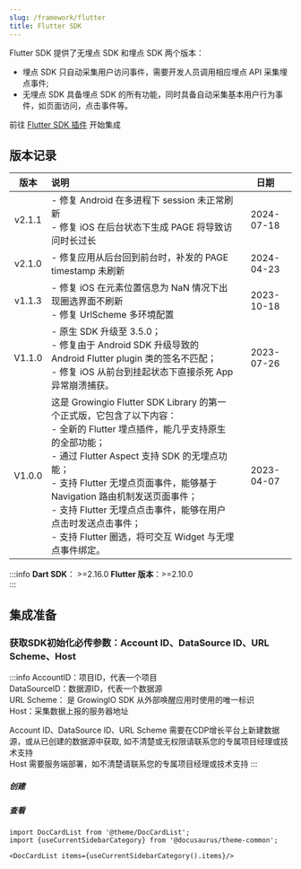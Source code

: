 ```yaml
---
slug: /framework/flutter
title: Flutter SDK
---
```


Flutter SDK 提供了无埋点 SDK 和埋点 SDK 两个版本：
* 埋点 SDK 只自动采集用户访问事件，需要开发人员调用相应埋点 API 采集埋点事件;
* 无埋点 SDK 具备埋点 SDK 的所有功能，同时具备自动采集基本用户行为事件，如页面访问，点击事件等。

前往 [Flutter SDK 插件](/docs/framework/flutter/Flutter%20SDK) 开始集成

## 版本记录
|    版本    | 说明 |  日期  |
|:-------:| :----  |  :-------:  |
| v2.1.1 | - 修复 Android 在多进程下 session 未正常刷新<br/>- 修复 iOS 在后台状态下生成 PAGE 将导致访问时长过长 | 2024-07-18 |
| v2.1.0 | - 修复应用从后台回到前台时，补发的 PAGE timestamp 未刷新 | 2024-04-23 |
| v1.1.3 | - 修复 iOS 在元素位置信息为 NaN 情况下出现圈选界面不刷新<br/>- 修复 UrlScheme 多环境配置 | 2023-10-18 |
| V1.1.0 | - 原生 SDK 升级至 3.5.0；<br/>- 修复由于 Android SDK 升级导致的 Android Flutter plugin 类的签名不匹配；<br/>- 修复 iOS 从前台到挂起状态下直接杀死 App 异常崩溃捕获。 | 2023-07-26 |
| V1.0.0 | 这是 Growingio Flutter SDK Library 的第一个正式版，它包含了以下内容：<br/>- 全新的 Flutter 埋点插件，能几乎支持原生的全部功能；<br/>- 通过 Flutter Aspect 支持 SDK 的无埋点功能；<br/>- 支持 Flutter 无埋点页面事件，能够基于 Navigation 路由机制发送页面事件；<br/>- 支持 Flutter 无埋点点击事件，能够在用户点击时发送点击事件；<br/>- 支持 Flutter 圈选，将可交互 Widget 与无埋点事件绑定。 | 2023-04-07 |

:::info
**Dart SDK**： >=2.16.0 
**Flutter 版本**：>=2.10.0<br/>
:::

## 集成准备
### 获取SDK初始化必传参数：Account ID、DataSource ID、URL Scheme、Host
:::info
AccountID：项目ID，代表一个项目<br/>
DataSourceID：数据源ID，代表一个数据源<br/>
URL Scheme： 是 GrowingIO SDK 从外部唤醒应用时使用的唯一标识<br/>
Host：采集数据上报的服务器地址<br/>

Account ID、DataSource ID、URL Scheme 需要在CDP增长平台上新建数据源，或从已创建的数据源中获取, 如不清楚或无权限请联系您的专属项目经理或技术支持<br/>
Host 需要服务端部署，如不清楚请联系您的专属项目经理或技术支持
:::
##### 创建
<ImageLoader path="img/common/createapplication" />

##### 查看
<ImageLoader path="img/common/showappdatasourceid" />


```mdx-code-block
import DocCardList from '@theme/DocCardList';
import {useCurrentSidebarCategory} from '@docusaurus/theme-common';

<DocCardList items={useCurrentSidebarCategory().items}/>
```

